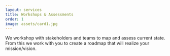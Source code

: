 ```yaml
---
layout: services
title: Workshops & Assessments
order: 1
image: assets/card1.jpg
---
```

We workshop with stakeholders and teams to map and assess current state. From this we work with you to create a roadmap that will realize your mission/vision.